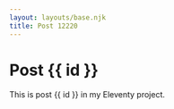 ```yaml
---
layout: layouts/base.njk
title: Post 12220
---
```


# Post {{ id }}

This is post {{ id }} in my Eleventy project.
